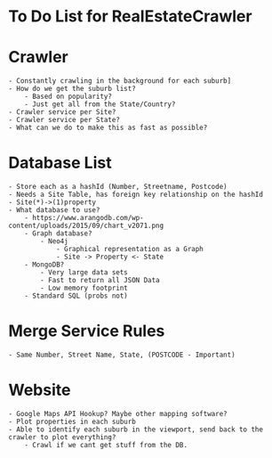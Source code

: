# To Do List for RealEstateCrawler

# Crawler
    - Constantly crawling in the background for each suburb]
    - How do we get the suburb list?
        - Based on popularity?
        - Just get all from the State/Country?
    - Crawler service per Site?
    - Crawler service per State?
    - What can we do to make this as fast as possible?

# Database List
    - Store each as a hashId (Number, Streetname, Postcode)
    - Needs a Site Table, has foreign key relationship on the hashId
    - Site(*)->(1)property
    - What database to use? 
        - https://www.arangodb.com/wp-content/uploads/2015/09/chart_v2071.png
        - Graph database? 
            - Neo4j
                - Graphical representation as a Graph
                - Site -> Property <- State
        - MongoDB? 
            - Very large data sets
            - Fast to return all JSON Data
            - Low memory footprint
        - Standard SQL (probs not)

# Merge Service Rules
    - Same Number, Street Name, State, (POSTCODE - Important)

# Website
    - Google Maps API Hookup? Maybe other mapping software?
    - Plot properties in each suburb
    - Able to identify each suburb in the viewport, send back to the crawler to plot everything?
        - Crawl if we cant get stuff from the DB. 

